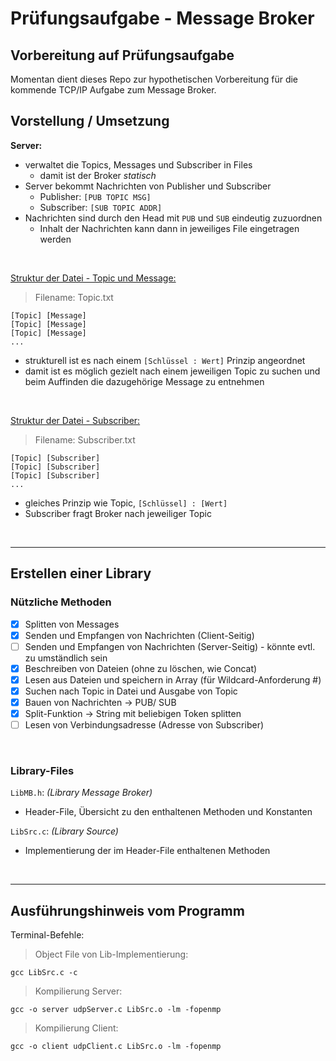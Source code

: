 # Prüfungsaufgabe - Message Broker

## Vorbereitung auf Prüfungsaufgabe

Momentan dient dieses Repo zur hypothetischen Vorbereitung 
für die kommende TCP/IP Aufgabe zum Message Broker.

## Vorstellung / Umsetzung

**Server:**
- verwaltet die Topics, Messages und Subscriber in Files
  - damit ist der Broker *statisch*
- Server bekommt Nachrichten von Publisher und Subscriber
  - Publisher: `[PUB TOPIC MSG]`
  - Subscriber: `[SUB TOPIC ADDR]` 
- Nachrichten sind durch den Head mit `PUB` und `SUB` eindeutig zuzuordnen
  - Inhalt der Nachrichten kann dann in jeweiliges File eingetragen werden

<br>

<u>Struktur der Datei - Topic und Message:</u>
> Filename: Topic.txt

    [Topic] [Message]
    [Topic] [Message]
    [Topic] [Message]
    ...

- strukturell ist es nach einem `[Schlüssel : Wert]` Prinzip angeordnet
- damit ist es möglich gezielt nach einem jeweiligen Topic zu suchen und beim Auffinden die dazugehörige Message zu entnehmen

<br>

<u>Struktur der Datei - Subscriber:</u>
> Filename: Subscriber.txt

    [Topic] [Subscriber]
    [Topic] [Subscriber]
    [Topic] [Subscriber]
    ...

- gleiches Prinzip wie Topic, `[Schlüssel] : [Wert]`
- Subscriber fragt Broker nach jeweiliger Topic

<br>

* * *

## Erstellen einer Library

### Nützliche Methoden

- [x] Splitten von Messages
- [x] Senden und Empfangen von Nachrichten (Client-Seitig)
- [ ] Senden und Empfangen von Nachrichten (Server-Seitig) - könnte evtl. zu umständlich sein
- [x] Beschreiben von Dateien (ohne zu löschen, wie Concat)
- [x] Lesen aus Dateien und speichern in Array (für Wildcard-Anforderung #)
- [x] Suchen nach Topic in Datei und Ausgabe von Topic
- [x] Bauen von Nachrichten -> PUB/ SUB
- [x] Split-Funktion -> String mit beliebigen Token splitten
- [ ] Lesen von Verbindungsadresse (Adresse von Subscriber)

<br>

### Library-Files

`LibMB.h`: *(Library Message Broker)*
- Header-File, Übersicht zu den enthaltenen Methoden und Konstanten

`LibSrc.c`: *(Library Source)*
- Implementierung der im Header-File enthaltenen Methoden

<br>

* * *

## Ausführungshinweis vom Programm

Terminal-Befehle:

> Object File von Lib-Implementierung:

```
gcc LibSrc.c -c
```

> Kompilierung Server:

```
gcc -o server udpServer.c LibSrc.o -lm -fopenmp
```

> Kompilierung Client:

```
gcc -o client udpClient.c LibSrc.o -lm -fopenmp
```
